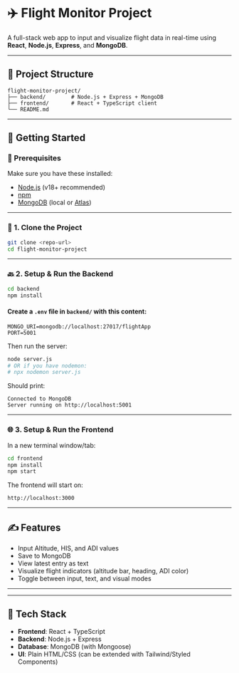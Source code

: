 # ✈️ Flight Monitor Project

A full-stack web app to input and visualize flight data in real-time using **React**, **Node.js**, **Express**, and **MongoDB**.

---

## 📁 Project Structure

```
flight-monitor-project/
├── backend/        # Node.js + Express + MongoDB
├── frontend/       # React + TypeScript client
└── README.md
```

---

## 🚀 Getting Started

### 🔧 Prerequisites

Make sure you have these installed:

- [Node.js](https://nodejs.org/en/) (v18+ recommended)
- [npm](https://www.npmjs.com/)
- [MongoDB](https://www.mongodb.com/) (local or [Atlas](https://www.mongodb.com/atlas))

---

### 📆 1. Clone the Project

```bash
git clone <repo-url>
cd flight-monitor-project
```

---

### 🔙 2. Setup & Run the Backend

```bash
cd backend
npm install
```

#### Create a `.env` file in `backend/` with this content:

```
MONGO_URI=mongodb://localhost:27017/flightApp
PORT=5001
```

Then run the server:

```bash
node server.js
# OR if you have nodemon:
# npx nodemon server.js
```

Should print:
```
Connected to MongoDB
Server running on http://localhost:5001
```

---

### 🌐 3. Setup & Run the Frontend

In a new terminal window/tab:

```bash
cd frontend
npm install
npm start
```

The frontend will start on:  
```
http://localhost:3000
```

---

## ✍️ Features

- Input Altitude, HIS, and ADI values
- Save to MongoDB
- View latest entry as text
- Visualize flight indicators (altitude bar, heading, ADI color)
- Toggle between input, text, and visual modes

---



---

## 💠 Tech Stack

- **Frontend**: React + TypeScript
- **Backend**: Node.js + Express
- **Database**: MongoDB (with Mongoose)
- **UI**: Plain HTML/CSS (can be extended with Tailwind/Styled Components)

